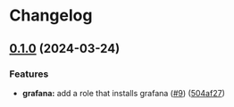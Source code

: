# Changelog

## [0.1.0](https://github.com/mateusz-uminski/ansible-roles/compare/grafana-v0.0.1...grafana-v0.1.0) (2024-03-24)


### Features

* **grafana:** add a role that installs grafana ([#9](https://github.com/mateusz-uminski/ansible-roles/issues/9)) ([504af27](https://github.com/mateusz-uminski/ansible-roles/commit/504af277fea210d58e128bce258b85b439fa3569))
